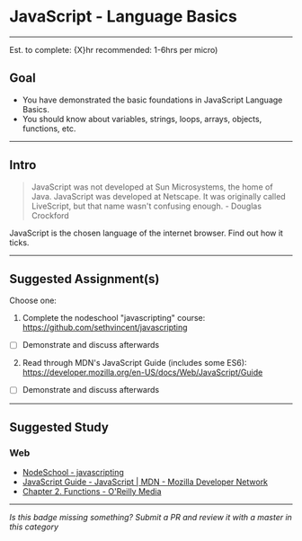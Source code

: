# JavaScript - Language Basics

-----

Est. to complete: {X}hr recommended: 1-6hrs per micro)

## Goal
- You have demonstrated the basic foundations in JavaScript Language Basics.
- You should know about variables, strings, loops, arrays, objects, functions, etc.


-----

## Intro

>JavaScript was not developed at Sun Microsystems, the home of Java. JavaScript was developed at Netscape. It was originally called LiveScript, but that name wasn't confusing enough. - Douglas Crockford

JavaScript is the chosen language of the internet browser. Find out how it ticks.

-----


## Suggested Assignment(s)
Choose one:

1) Complete the nodeschool "javascripting" course: https://github.com/sethvincent/javascripting
  - [ ] Demonstrate and discuss afterwards

2) Read through MDN's JavaScript Guide (includes some ES6): https://developer.mozilla.org/en-US/docs/Web/JavaScript/Guide
  - [ ] Demonstrate and discuss afterwards


-----


## Suggested Study

### Web
- [NodeSchool - javascripting](https://github.com/sethvincent/javascripting)
- [JavaScript Guide - JavaScript | MDN - Mozilla Developer Network](https://developer.mozilla.org/en-US/docs/Web/JavaScript/Guide)
- [Chapter 2. Functions - O&#39;Reilly Media](http://chimera.labs.oreilly.com/books/1234000000262/ch02.html)


-----

  *Is this badge missing something? Submit a PR and review it with a master in this category*
